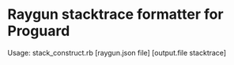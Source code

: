 Raygun stacktrace formatter for Proguard
========================================

Usage: stack_construct.rb [raygun.json file] [output.file stacktrace]
